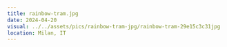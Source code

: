 ```yaml
---
title: rainbow-tram.jpg
date: 2024-04-20
visual: ../../assets/pics/rainbow-tram-jpg/rainbow-tram-29e15c3c31jpg
location: Milan, IT
---
```

